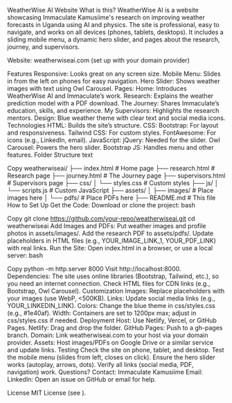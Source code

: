 WeatherWise AI Website
What is this?
WeatherWise AI is a website showcasing Immaculate Kamusiime's research on improving weather forecasts in Uganda using AI and physics. The site is professional, easy to navigate, and works on all devices (phones, tablets, desktops). It includes a sliding mobile menu, a dynamic hero slider, and pages about the research, journey, and supervisors.

Website: weatherwiseai.com (set up with your domain provider)

Features
Responsive: Looks great on any screen size.
Mobile Menu: Slides in from the left on phones for easy navigation.
Hero Slider: Shows weather images with text using Owl Carousel.
Pages:
Home: Introduces WeatherWise AI and Immaculate’s work.
Research: Explains the weather prediction model with a PDF download.
The Journey: Shares Immaculate’s education, skills, and experience.
My Supervisors: Highlights the research mentors.
Design: Blue weather theme with clear text and social media icons.
Technologies
HTML: Builds the site’s structure.
CSS:
Bootstrap: For layout and responsiveness.
Tailwind CSS: For custom styles.
FontAwesome: For icons (e.g., LinkedIn, email).
JavaScript:
jQuery: Needed for the slider.
Owl Carousel: Powers the hero slider.
Bootstrap JS: Handles menu and other features.
Folder Structure
text

Copy
weatherwiseai/
├── index.html          # Home page
├── research.html       # Research page
├── journey.html        # The Journey page
├── supervisors.html    # Supervisors page
├── css/
│   └── styles.css      # Custom styles
├── js/
│   └── scripts.js      # Custom JavaScript
├── assets/
│   ├── images/         # Place images here
│   └── pdfs/           # Place PDFs here
├── README.md           # This file
How to Set Up
Get the Code:
Download or clone the project:
bash

Copy
git clone https://github.com/your-repo/weatherwiseai.git
cd weatherwiseai
Add Images and PDFs:
Put weather images and profile photos in assets/images/.
Add the research PDF to assets/pdfs/.
Update placeholders in HTML files (e.g., YOUR_IMAGE_LINK_1, YOUR_PDF_LINK) with real links.
Run the Site:
Open index.html in a browser, or use a local server:
bash

Copy
python -m http.server 8000
Visit http://localhost:8000.
Dependencies:
The site uses online libraries (Bootstrap, Tailwind, etc.), so you need an internet connection.
Check HTML files for CDN links (e.g., Bootstrap, Owl Carousel).
Customization
Images: Replace placeholders with your images (use WebP, <500KB).
Links: Update social media links (e.g., YOUR_LINKEDIN_LINK).
Colors: Change the blue theme in css/styles.css (e.g., #1e40af).
Width: Containers are set to 1200px max; adjust in css/styles.css if needed.
Deployment
Host: Use Netlify, Vercel, or GitHub Pages.
Netlify: Drag and drop the folder.
GitHub Pages: Push to a gh-pages branch.
Domain: Link weatherwiseai.com to your host via your domain provider.
Assets: Host images/PDFs on Google Drive or a similar service and update links.
Testing
Check the site on phone, tablet, and desktop.
Test the mobile menu (slides from left, closes on click).
Ensure the hero slider works (autoplay, arrows, dots).
Verify all links (social media, PDF, navigation) work.
Questions?
Contact: Immaculate Kamusiime
Email: 
LinkedIn:
Open an issue on GitHub or email for help.

License
MIT License (see ).
